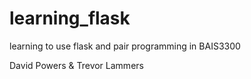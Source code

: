 # learning_flask
learning to use flask and pair programming in BAIS3300

David Powers & Trevor Lammers